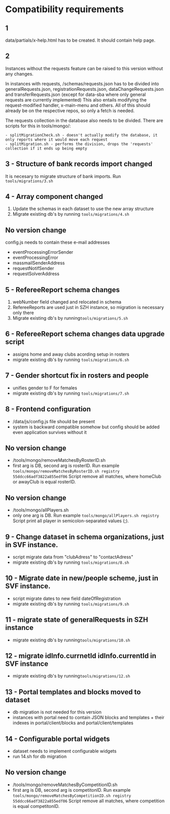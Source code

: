 # Compatibility requirements

## 1
data/partials/x-help.html has to be created. It should contain help page.

## 2
Instances without the requests feature can be raised to this version without any changes.

In instances with requests, /schemas/requests.json has to be divided into generalRequests.json, registrationRequests.json, dataChangeRequests.json and transferRequests.json (except for data-sba where only general requests are currently implemented)
This also entails modifying the request-modified handler, x-main-menu and others.
All of this should already be on the respective repos, so only a fetch is needed.

The requests collection in the database also needs to be divided. There are scripts for this in tools/mongo/:

	- splitMigrationCheck.sh - doesn't actually modify the database, it only reports where it would move each request
	- splitMigration.sh - performs the division, drops the 'requests' collection if it ends up being empty

## 3 - Structure of bank records import changed

It is necesary to migrate structure of bank imports. Run `tools/migrations/3.sh`

## 4 - Array component changed

1. Update the schemas in each dataset to use the new array structure
2. Migrate existing db's by running `tools/migrations/4.sh`

## No version change
config.js needs to contain these e-mail addresses
- eventProcessingErrorSender
- eventProcessingError
- massmailSenderAddress
- requestNotifSender
- requestSolverAddress

## 5 - RefereeReport schema changes

1. webNumber field changed and relocated in schema
2. RefereeReports are used just in SZH instance, so migration is necessary only there
2. Migrate existing db's by running`tools/migrations/5.sh`

## 6 - RefereeReport schema changes data upgrade script
- assigns home and away clubs acording setup in rosters
- migrate existing db's by running `tools/migrations/6.sh`

## 7 - Gender shortcut fix in rosters and people
- unifies gender to F for females
- migrate existing db's by running `tools/migrations/7.sh`

## 8 - Frontend configuration
- /data/js/config.js file should be present
- system is backward compatible somehow but config should be added even application survives without it

## No version change
- /tools/mongo/removeMatchesByRosterID.sh
- first arg is DB, second arg is rosterID. Run example `tools/mongo/removeMatchesByRosterID.sh registry 55ddcc66adf3822a855edf06`
Script remove all matches, where homeClub or awayClub is equal rosterID.

## No version change
- /tools/mongo/allPlayers.sh
- only one arg is DB. Run example `tools/mongo/allPlayers.sh registry`
Script print all player in semicolon-separated values (;).

## 9 - Change dataset in schema organizations, just in SVF instance.
- script migrate data from "clubAdress" to "contactAdress"
- migrate existing db's by running `tools/migrations/8.sh`

## 10 - Migrate date in new/people scheme, just in SVF instance.
- script migrate dates to new field dateOfRegistration
- migrate existing db's by running `tools/migrations/9.sh`

## 11 - migrate state of generalRequests in SZH instance
- migrate existing db's by running`tools/migrations/10.sh`

## 12 - migrate idInfo.currnetId idInfo.currentId in SVF instance
- migrate existing db's by running`tools/migrations/12.sh`

## 13 - Portal templates and blocks moved to dataset
- db migration is not needed for this version
- instances with portal need to contain JSON blocks and templates + their indexes in portal/client/blocks and portal/client/templates

## 14 - Configurable portal widgets
- dataset needs to implement configurable widgets
- run 14.sh for db migration

## No version change
- /tools/mongo/removeMatchesByCompetitionID.sh
- first arg is DB, second arg is competitonID. Run example `tools/mongo/removeMatchesByCompetitionID.sh registry 55ddcc66adf3822a855edf06`
Script remove all matches, where competition is equal competitonID.